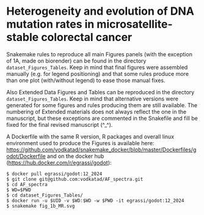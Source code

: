 # Heterogeneity and evolution of DNA mutation rates in microsatellite-stable colorectal cancer

Snakemake rules to reproduce all main Figures panels (with the exception of 1A, made on biorender) can be found in the directory `dataset_Figures_Tables`.
Keep in mind that final figures were assembled manually (e.g. for legend positioning) and that some rules produce more than one plot (with/without legend) to ease
those manual fixes.                                                                                                                                           

Also Extended Data Figures and Tables can be reproduced in the directory `dataset_Figures_Tables`. Keep in mind that alternative versions were generated for some figures and rules producing them are still available.
The numbering of Extended materials does not always reflect the one in the manuscript, but these exceptions are commented in the Snakefile and fill be fixed for the final revised manuscript (^_^).

A Dockerfile with the same R version, R packages and overall linux environment used to produce the Figures is available here: https://github.com/vodkatad/snakemake_docker/blob/master/Dockerfiles/godot/Dockerfile and on the docker hub (https://hub.docker.com/r/egrassi/godot):
```
$ docker pull egrassi/godot:12_2024
$ git clone git@github.com:vodkatad/AF_spectra.git
$ cd AF_spectra
$ WD=$PWD
$ cd dataset_Figures_Tables/
$ docker run -u $UID -v $WD:$WD -w $PWD -it egrassi/godot:12_2024
$ snakemake fig_1b_MR.svg
```
